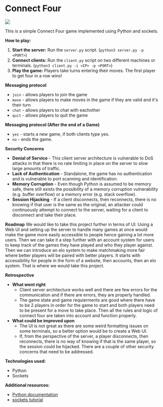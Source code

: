 ﻿# Connect Four

![](https://img.clipart-library.com/2/clip-connect-fours/clip-connect-fours-17.png)

This is a simple Connect Four game implemented using Python and sockets.

**How to play:**
1. **Start the server:** Run the `server.py` script. (`python3 server.py -p <PORT>`)
2. **Connect clients:** Run the `client.py` script on two different machines or terminals. (`python3 client.py -i <IP> -p <PORT>`)
3. **Play the game:** Players take turns entering their moves. The first player to get four in a row wins!

**Messaging protocol**
- `join` - allows players to join the game
- `move` - allows players to make moves in the game if they are valid and it's their turn
- `chat` - allows players to chat with eachother
- `quit` - allows players to quit the game

**Messaging protocol (After the end of a Game)**
- `yes` - starts a new game, if both clients type yes.
- `no` - ends the game.

**Security Concerns**
- **Denial of Service** - This client server architecture is vulnerable to DoS attacks in that there is no rate limiting in place on the server to slow large amounts of traffic.
- **Lack of Authentication** - Standalone, the game has no authentication and is vulnerable to port scanning and identification. 
- **Memory Corruption** - Even though Python is assumed to be memory safe, there still exists the possibility of a memory corruption vulnerability (e.g. buffer overflow) or a memory error (e.g. stack overflow).
- **Session Hijacking** - If a client disconnects, then reconnects, there is no knowing if that user is the same as the original, an attacker could continuously attempt to connect to the server, waiting for a client to disconnect and take their place.

**Roadmap**
We would like to take this project further in terms of UI. Using a Web UI and setting up the server to handle many games at once would make the game more easily accessible to people hence gaining a lot more users. Then we can take it a step further with an account system for users to keep track of the games they have played and who they player against. Then we can introduce an elo system to make matchmaking more fair where better players will be paired with better players. It starts with accessibility for people in the form of a website, then accounts, then an elo system. That is where we would take this project.

**Retrospective**
- **What went right**
  - Client server architecture works well and there are few errors for the communication and if there are errors, they are properly handled.
  - The game state and game requierments are good where there have to be 2 players in order for the game to start and both players need to be present for a move to take place. Then all the rules and logic of connect four are taken into account and function properly.
- **What could be improved upon**
  - The UI is not great as there are some weird formatting issues on some terminals, so a better option would be to create a Web UI.
  - If, from the perspective of the server, a player disconnects, then reconnects, there is no way of knowing if that is the same player, so the session could be hijacked. There are a couple of other security concerns that need to be addressed.

**Technologies used:**
* Python
* Sockets

**Additional resources:**
* [Python documentation](https://docs.python.org/3/)
* [sockets tutorial](https://docs.python.org/3/library/socket.html)
